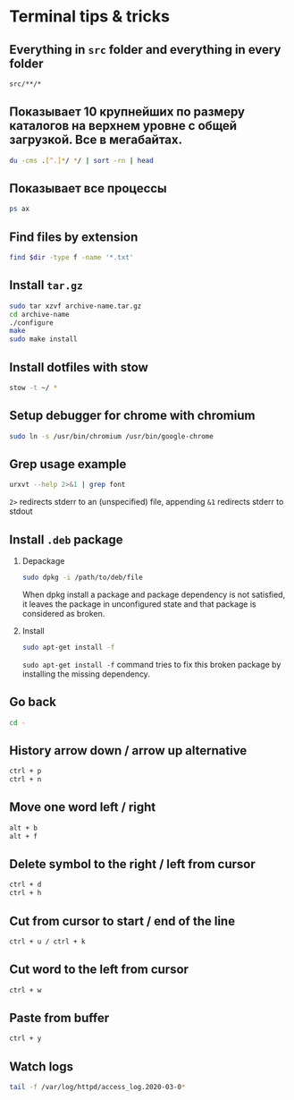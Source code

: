# Terminal tips & tricks

## Everything in `src` folder and everything in every folder

```bash
src/**/*
```

## Показывает 10 крупнейших по размеру каталогов на верхнем уровне с общей загрузкой. Все в мегабайтах. 
```bash
du -cms .[^.]*/ */ | sort -rn | head
```

## Показывает все процессы 
```bash
ps ax
```

## Find files by extension
```bash
find $dir -type f -name '*.txt'
```

## Install `tar.gz`
```bash
sudo tar xzvf archive-name.tar.gz
cd archive-name
./configure
make
sudo make install
```

## Install dotfiles with stow 
```bash
stow -t ~/ *
```

## Setup debugger for chrome with chromium 
```bash
sudo ln -s /usr/bin/chromium /usr/bin/google-chrome
```

## Grep usage example
```bash
urxvt --help 2>&1 | grep font
```

`2>` redirects stderr to an \(unspecified\) file, appending `&1` redirects stderr to stdout


## Install `.deb` package
  1. Depackage

     ```bash
     sudo dpkg -i /path/to/deb/file
     ```

     When dpkg install a package and package dependency is not satisfied, it leaves the package in unconfigured state and that package is considered as broken.

  2. Install

     ```bash
     sudo apt-get install -f
     ```

     `sudo apt-get install -f` command tries to fix this broken package by installing the missing dependency.

## Go back 
```bash
cd -
```

## History arrow down / arrow up alternative 
```bash
ctrl + p
ctrl + n
```

## Move one word left / right 
```bash
alt + b 
alt + f
```

## Delete symbol to the right / left from cursor 
```bash
ctrl + d 
ctrl + h
```

## Cut from cursor to start / end of the line 
```bash
ctrl + u / ctrl + k
```

## Cut word to the left from cursor 
```bash
ctrl + w
```

## Paste from buffer 
```bash
ctrl + y
```

## Watch logs
```bash
tail -f /var/log/httpd/access_log.2020-03-0*
```

